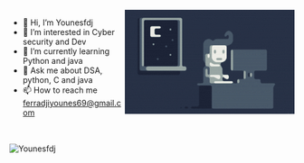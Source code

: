 <br/>
<img alt="Night Coding" src="https://raw.githubusercontent.com/AVS1508/AVS1508/master/assets/Night-Coding.gif" align='right'/>

- 👋 Hi, I’m Younesfdj
- 👀 I’m interested in Cyber security and Dev
- 🌱 I’m currently learning Python and java
- 💭 Ask me about DSA, python, C and java
- 📫 How to reach me ferradjiyounes69@gmail.com 
<br/>
<p><img align="center" width=400px src="https://github-readme-stats.vercel.app/api/top-langs?username=Younesfdj&show_icons=true&locale=en&layout=compact" alt="Younesfdj" /></p>

